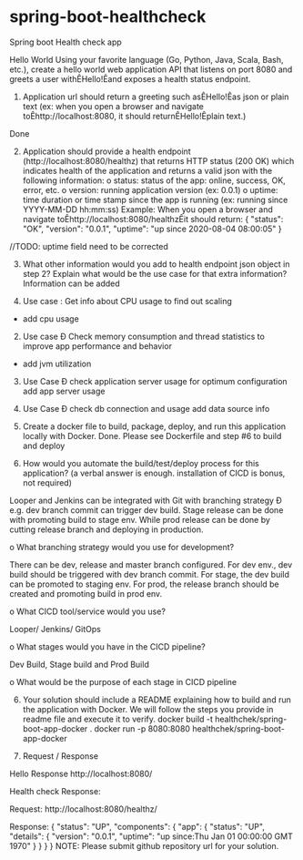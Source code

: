 # spring-boot-healthcheck
Spring boot Health check app

Hello World
Using your favorite language (Go, Python, Java, Scala, Bash, etc.), create a hello world web application API that listens on port 8080 and greets a user withÊHello!Êand exposes a health status endpoint.
1. Application url should return a greeting such asÊHello!Êas json or plain text (ex: when you open a browser and navigate toÊhttp://localhost:8080, it should returnÊHello!Êplain text.)

Done

2. Application should provide a health endpoint (http://localhost:8080/healthz) that returns HTTP status (200 OK) which indicates health of the application and returns a valid json with the following information:
o status: status of the app: online, success, OK, error, etc.
o version: running application version (ex: 0.0.1)
o uptime: time duration or time stamp since the app is running (ex: running since YYYY-MM-DD hh:mm:ss) Example: When you open a browser and navigate toÊhttp://localhost:8080/healthzÊit should return:
{
  "status": "OK",
  "version": "0.0.1",
  "uptime": "up since 2020-08-04 08:00:05"
}

//TODO: uptime field need to be corrected

3. What other information would you add to health endpoint json object in step 2? Explain what would be the use case for that extra information?
Information can be added

1. Use case : Get info about CPU usage to find out scaling
- add cpu usage 
2. Use case Ð Check memory consumption and thread statistics to improve app performance and behavior
- add jvm utilization 
3. Use Case Ð check application server usage for optimum configuration
add app server usage 
4. Use Case Ð check db connection and usage
add data source info


4. Create a docker file to build, package, deploy, and run this application locally with Docker.
Done. Please see Dockerfile and step #6 to build and deploy

5. How would you automate the build/test/deploy process for this application? (a verbal answer is enough. installation of CICD is bonus, not required)

Looper and Jenkins can be integrated with Git with branching strategy Ð e.g. dev branch commit can trigger dev build. Stage release can be done with promoting build to stage env. While prod release can be done by cutting release branch and deploying in production.

o What branching strategy would you use for development?

There can be dev, release and master branch configured. For dev env., dev build should be triggered with dev branch commit. For stage, the dev build can be promoted to staging env. For prod, the release branch should be created and promoting build in prod env.

o What CICD tool/service would you use?

Looper/ Jenkins/ GitOps

o What stages would you have in the CICD pipeline?

Dev Build, Stage build and Prod Build

o What would be the purpose of each stage in CICD pipeline

6. Your solution should include a README explaining how to build and run the application with Docker. We will follow the steps you provide in readme file and execute it to verify.
      docker build -t healthchek/spring-boot-app-docker .
      docker run -p 8080:8080 healthchek/spring-boot-app-docker

7. Request / Response

Hello Response
      http://localhost:8080/

Health check Response:

Request: http://localhost:8080/healthz/

Response:
{
    "status": "UP",
    "components": {
        "app": {
            "status": "UP",
            "details": {
                "version": "0.0.1",
                "uptime": "up since:Thu Jan 01 00:00:00 GMT 1970"
            }
        }
    }
}
NOTE: Please submit github repository url for your solution.


